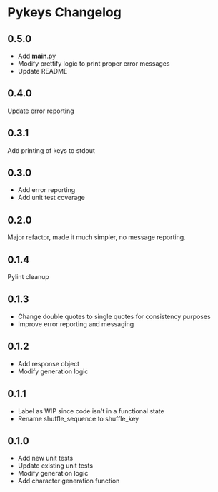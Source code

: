 # Pykeys Changelog

## 0.5.0

- Add __main__.py
- Modify prettify logic to print proper error messages
- Update README

## 0.4.0

Update error reporting

## 0.3.1

Add printing of keys to stdout

## 0.3.0

- Add error reporting
- Add unit test coverage

## 0.2.0

Major refactor, made it much simpler, no message reporting.

## 0.1.4

Pylint cleanup

## 0.1.3

- Change double quotes to single quotes for consistency purposes
- Improve error reporting and messaging

## 0.1.2

- Add response object
- Modify generation logic

## 0.1.1

- Label as WIP since code isn't in a functional state
- Rename shuffle_sequence to shuffle_key

## 0.1.0

- Add new unit tests
- Update existing unit tests
- Modify generation logic
- Add character generation function